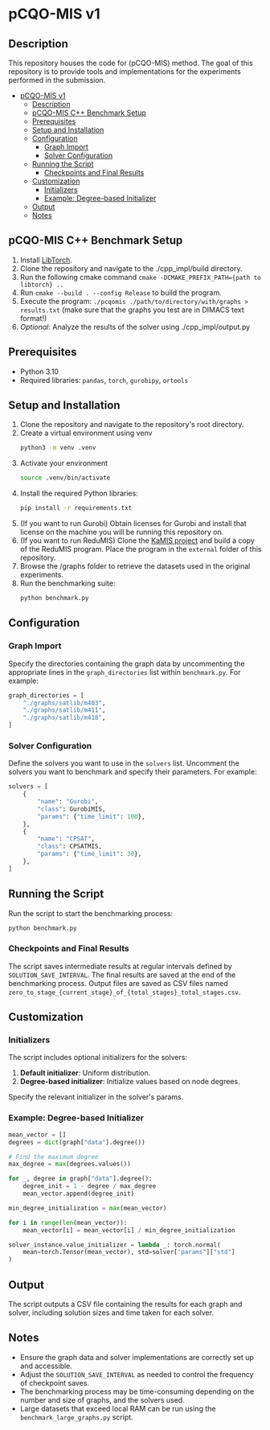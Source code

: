 # pCQO-MIS v1 #

## Description ##
This repository houses the code for (pCQO-MIS) method. The goal of this repository is to provide tools and implementations for the experiments performed in the submission.

- [pCQO-MIS v1](#pcqo-mis-v1)
  - [Description](#description)
  - [pCQO-MIS C++ Benchmark Setup](#pcqo-mis-c-benchmark-setup)
  - [Prerequisites](#prerequisites)
  - [Setup and Installation](#setup-and-installation)
  - [Configuration](#configuration)
    - [Graph Import](#graph-import)
    - [Solver Configuration](#solver-configuration)
  - [Running the Script](#running-the-script)
    - [Checkpoints and Final Results](#checkpoints-and-final-results)
  - [Customization](#customization)
    - [Initializers](#initializers)
    - [Example: Degree-based Initializer](#example-degree-based-initializer)
  - [Output](#output)
  - [Notes](#notes)

## pCQO-MIS C++ Benchmark Setup

1. Install [LibTorch](https://pytorch.org/get-started/locally/).
2. Clone the repository and navigate to the ./cpp_impl/build directory.
3. Run the following cmake command `cmake -DCMAKE_PREFIX_PATH={path to libtorch} ..`
4. Run `cmake --build . --config Release` to build the program.
5. Execute the program: `./pcqomis ./path/to/directory/with/graphs > results.txt` (make sure that the graphs you test are in DIMACS text format!)
6. *Optional*: Analyze the results of the solver using ./cpp_impl/output.py

## Prerequisites

- Python 3.10
- Required libraries: `pandas`, `torch`, `gurobipy`, `ortools`

## Setup and Installation

1. Clone the repository and navigate to the repository's root directory.
2. Create a virtual environment using venv
   ```bash
   python3 -m venv .venv
   ```
3. Activate your environment
   ```bash
   source .venv/bin/activate
   ```
4. Install the required Python libraries:
   ```bash
   pip install -r requirements.txt
   ```
5. (If you want to run Gurobi) Obtain licenses for Gurobi and install that license on the machine you will be running this repository on.
6. (If you want to run ReduMIS) Clone the [KaMIS project](https://github.com/KarlsruheMIS/KaMIS) and build a copy of the ReduMIS program. Place the program in the `external` folder of this repository.
7. Browse the /graphs folder to retrieve the datasets used in the original experiments.
8. Run the benchmarking suite:
   ```bash
   python benchmark.py
   ```


## Configuration

### Graph Import

Specify the directories containing the graph data by uncommenting the appropriate lines in the `graph_directories` list within `benchmark.py`. For example:

```python
graph_directories = [
    "./graphs/satlib/m403",
    "./graphs/satlib/m411",
    "./graphs/satlib/m418",
]
```

### Solver Configuration

Define the solvers you want to use in the `solvers` list. Uncomment the solvers you want to benchmark and specify their parameters. For example:

```python
solvers = [
    {
        "name": "Gurobi",
        "class": GurobiMIS,
        "params": {"time_limit": 100},
    },
    {
        "name": "CPSAT",
        "class": CPSATMIS,
        "params": {"time_limit": 30},
    },
]
```

## Running the Script

Run the script to start the benchmarking process:

```bash
python benchmark.py
```

### Checkpoints and Final Results

The script saves intermediate results at regular intervals defined by `SOLUTION_SAVE_INTERVAL`. The final results are saved at the end of the benchmarking process. Output files are saved as CSV files named `zero_to_stage_{current_stage}_of_{total_stages}_total_stages.csv`.

## Customization

### Initializers

The script includes optional initializers for the solvers:

1. **Default initializer**: Uniform distribution.
2. **Degree-based initializer**: Initialize values based on node degrees.

Specify the relevant initializer in the solver's params.

### Example: Degree-based Initializer

```python
mean_vector = []
degrees = dict(graph["data"].degree())

# Find the maximum degree
max_degree = max(degrees.values())

for _, degree in graph["data"].degree():
    degree_init = 1 - degree / max_degree
    mean_vector.append(degree_init)

min_degree_initialization = max(mean_vector)

for i in range(len(mean_vector)):
    mean_vector[i] = mean_vector[i] / min_degree_initialization

solver_instance.value_initializer = lambda _: torch.normal(
    mean=torch.Tensor(mean_vector), std=solver["params"]["std"]
)
```

## Output

The script outputs a CSV file containing the results for each graph and solver, including solution sizes and time taken for each solver.

## Notes

- Ensure the graph data and solver implementations are correctly set up and accessible.
- Adjust the `SOLUTION_SAVE_INTERVAL` as needed to control the frequency of checkpoint saves.
- The benchmarking process may be time-consuming depending on the number and size of graphs, and the solvers used.
- Large datasets that exceed local RAM can be run using the ```benchmark_large_graphs.py``` script.
